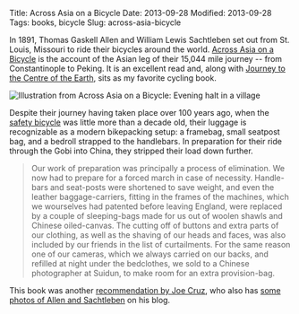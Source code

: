 Title: Across Asia on a Bicycle
Date: 2013-09-28
Modified: 2013-09-28
Tags: books, bicycle
Slug: across-asia-bicycle

In 1891, Thomas Gaskell Allen and William Lewis Sachtleben set out from St. Louis, Missouri to ride their bicycles around the world. [Across Asia on a Bicycle](http://www.gutenberg.org/ebooks/31111) is the account of the Asian leg of their 15,044 mile journey -- from Constantinople to Peking. It is an excellent read and, along with [Journey to the Centre of the Earth](/2012/09/currently-reading-journey-centre-earth-richard-and-nicholas-crane/), sits as my favorite cycling book.

![Illustration from Across Asia on a Bicycle: Evening halt in a village](/media/images/across-asia-on-a-bicycle.png)

Despite their journey having taken place over 100 years ago, when the [safety bicycle](https://en.wikipedia.org/wiki/Safety_bicycle) was little more than a decade old, their luggage is recognizable as a modern bikepacking setup: a framebag, small seatpost bag, and a bedroll strapped to the handlebars. In preparation for their ride through the Gobi into China, they stripped their load down further.

> Our work of preparation was principally a process of elimination. We now had to prepare for a forced march in case of necessity. Handle-bars and seat-posts were shortened to save weight, and even the leather baggage-carriers, fitting in the frames of the machines, which we wourselves had patented before leaving England, were replaced by a couple of sleeping-bags made for us out of woolen shawls and Chinese oiled-canvas. The cutting off of buttons and extra parts of our clothing, as well as the shaving of our heads and faces, was also included by our friends in the list of curtailments. For the same reason one of our cameras, which we always carried on our backs, and refilled at night under the bedclothes, we sold to a Chinese photographer at Suidun, to make room for an extra provision-bag.

This book was another [recommendation by Joe Cruz](http://joecruz.wordpress.com/2010/10/21/favorite-cycling-books/), who also has [some photos of Allen and Sachtleben](http://joecruz.wordpress.com/2013/05/03/rescued-photos-talk-by-david-herlihy/) on his blog.
